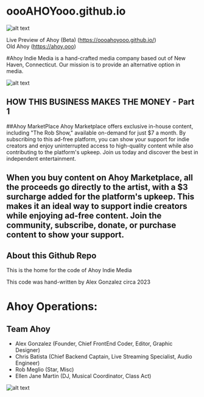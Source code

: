 # oooAHOYooo.github.io

![alt text](https://oooahoyooo.github.io/assets/u_ahoy23.png)


Live Preview of Ahoy (Beta) (https://oooahoyooo.github.io/)
<br>
Old Ahoy (https://ahoy.ooo)


#Ahoy Indie Media is a hand-crafted media company based out of New Haven, Connecticut. 
Our mission is to provide an alternative option in media.

![alt text](https://oooahoyooo.github.io/images/Ahoy-Indie-Media---The-Rob-Show---Season-2---Episode-1---2023.jpg)



## HOW THIS BUSINESS MAKES THE MONEY - Part 1

##Ahoy MarketPlace
Ahoy Marketplace offers exclusive in-house content, including "The Rob Show," available on-demand for just $7 a month. By subscribing to this ad-free platform, you can show your support for indie creators and enjoy uninterrupted access to high-quality content while also contributing to the platform's upkeep. Join us today and discover the best in independent entertainment.

## When you buy content on Ahoy Marketplace, all the proceeds go directly to the artist, with a $3 surcharge added for the platform's upkeep. This makes it an ideal way to support indie creators while enjoying ad-free content. Join the community, subscribe, donate, or purchase content to show your support.



## About this Github Repo

This is the home for the code of Ahoy Indie Media

This code was hand-written by Alex Gonzalez circa 2023


# Ahoy Operations:


## Team Ahoy
- Alex Gonzalez (Founder, Chief FrontEnd Coder, Editor, Graphic Designer)
- Chris Batista (Chief Backend Captain, Live Streaming Specialist, Audio Engineer)
- Rob Meglio (Star, Misc)
- Ellen Jane Martin (DJ, Musical Coordinator, Class Act)


![alt text](https://oooahoyooo.github.io/assets/u_ahoy23.png)
